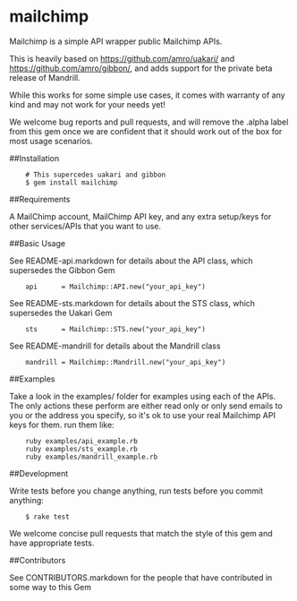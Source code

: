 # mailchimp

Mailchimp is a simple API wrapper public Mailchimp APIs.

This is heavily based on https://github.com/amro/uakari/ and https://github.com/amro/gibbon/, and adds
support for the private beta release of Mandrill.

While this works for some simple use cases, it comes with warranty of any kind and may not work for 
your needs yet!

We welcome bug reports and pull requests, and will remove the .alpha label from this gem once we are
confident that it should work out of the box for most usage scenarios.

##Installation

        # This supercedes uakari and gibbon
        $ gem install mailchimp

##Requirements

A MailChimp account, MailChimp API key, and any extra setup/keys for other services/APIs that
you want to use.

##Basic Usage

See README-api.markdown for details about the API class, which supersedes the Gibbon Gem

        api      = Mailchimp::API.new("your_api_key")

See README-sts.markdown for details about the STS class, which supersedes the Uakari Gem

        sts      = Mailchimp::STS.new("your_api_key")
        
See README-mandrill for details about the Mandrill class

        mandrill = Mailchimp::Mandrill.new("your_api_key")
        
##Examples

Take a look in the examples/ folder for examples using each of the APIs. The only actions these perform
are either read only or only send emails to you or the address you specify, so it's ok to use your real
Mailchimp API keys for them. run them like:

        ruby examples/api_example.rb
        ruby examples/sts_example.rb
        ruby examples/mandrill_example.rb

##Development

Write tests before you change anything, run tests before you commit anything:

        $ rake test

We welcome concise pull requests that match the style of this gem and have appropriate tests.

##Contributors

See CONTRIBUTORS.markdown for the people that have contributed in some way to this Gem
